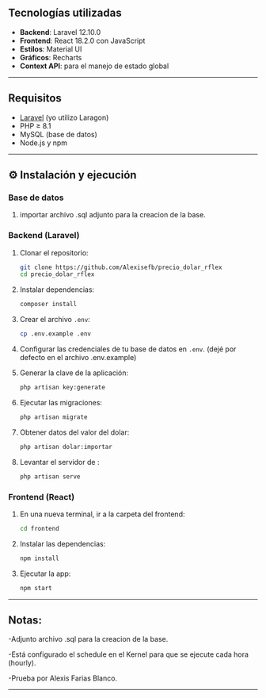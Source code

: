 ## Tecnologías utilizadas

- **Backend**: Laravel 12.10.0
- **Frontend**: React 18.2.0 con JavaScript
- **Estilos**: Material UI
- **Gráficos**: Recharts
- **Context API**: para el manejo de estado global

---

## Requisitos

- [Laravel](https://laravel.com/) (yo utilizo Laragon)
- PHP ≥ 8.1
- MySQL (base de datos)
- Node.js y npm

---

## ⚙ Instalación y ejecución

### Base de datos

1. importar archivo .sql adjunto para la creacion de la base.

### Backend (Laravel)

1. Clonar el repositorio:
   ```bash
   git clone https://github.com/Alexisefb/precio_dolar_rflex
   cd precio_dolar_rflex
   ```

2. Instalar dependencias:
   ```bash
   composer install
   ```

3. Crear el archivo `.env`:
   ```bash
   cp .env.example .env
   ```

4. Configurar las credenciales de tu base de datos en `.env`. (dejé por defecto en el archivo .env.example)

5. Generar la clave de la aplicación:
   ```bash
   php artisan key:generate
   ```

6. Ejecutar las migraciones:
   ```bash
   php artisan migrate
   ```

7. Obtener datos del valor del dolar:
   ```bash
   php artisan dolar:importar
   ```

8. Levantar el servidor de :
   ```bash
   php artisan serve
   ```

### Frontend (React)

1. En una nueva terminal, ir a la carpeta del frontend:
   ```bash
   cd frontend
   ```

2. Instalar las dependencias:
   ```bash
   npm install
   ```

3. Ejecutar la app:
   ```bash
   npm start
   ```

---

## Notas:
-Adjunto archivo .sql para la creacion de la base.

-Está configurado el schedule en el Kernel para que se ejecute cada hora (hourly).

-Prueba por Alexis Farias Blanco.

---
